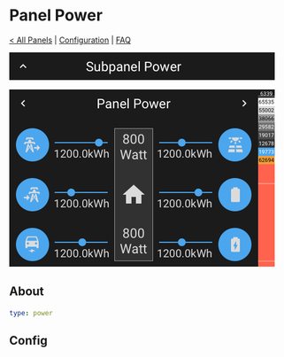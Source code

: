 # Panel Power

[< All Panels](README.md) | [Configuration](../Config.md) | [FAQ](../FAQ.md)

![Subpanel Power](../assets/subpanel_power.png)

![Panel Power](../assets/panel_power.png)

## About

```yaml
type: power
```

## Config

```yaml
```
